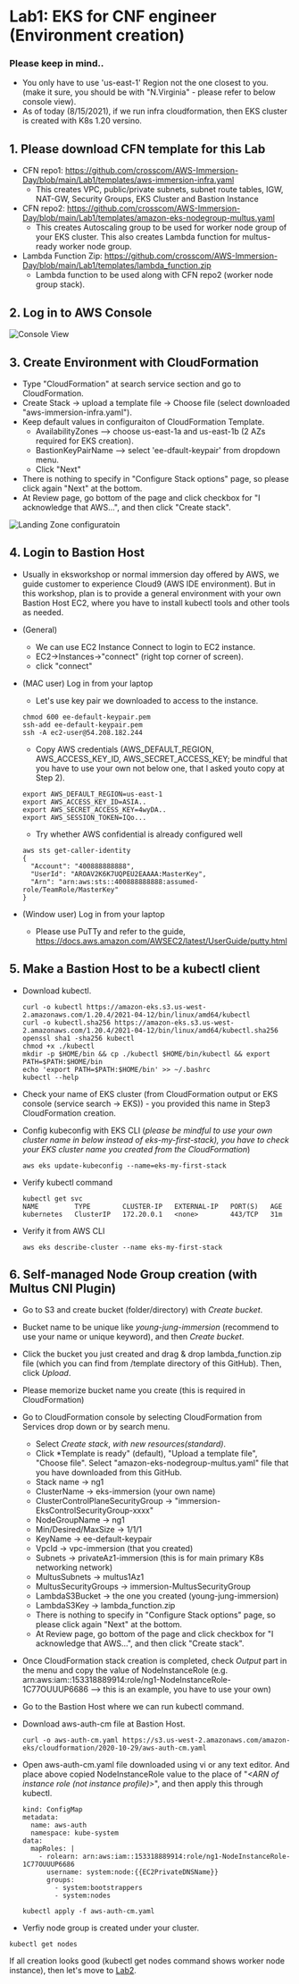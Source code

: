 # Lab1: EKS for CNF engineer (Environment creation)

### Please keep in mind..
* You only have to use 'us-east-1' Region not the one closest to you. (make it sure, you should be with "N.Virginia" - please refer to below console view).
* As of today (8/15/2021), if we run infra cloudformation, then EKS cluster is created with K8s 1.20 versino. 

## 1. Please download CFN template for this Lab
* CFN repo1: https://github.com/crosscom/AWS-Immersion-Day/blob/main/Lab1/templates/aws-immersion-infra.yaml
    * This creates VPC, public/private subnets, subnet route tables, IGW, NAT-GW, Security Groups, EKS Cluster and Bastion Instance
* CFN repo2: https://github.com/crosscom/AWS-Immersion-Day/blob/main/Lab1/templates/amazon-eks-nodegroup-multus.yaml
    * This creates Autoscaling group to be used for worker node group of your EKS cluster. This also creates Lambda function for multus-ready worker node group.
* Lambda Function Zip: https://github.com/crosscom/AWS-Immersion-Day/blob/main/Lab1/templates/lambda_function.zip
    * Lambda function to be used along with CFN repo2 (worker node group stack). 

## 2. Log in to AWS Console 
![Console View](images/console.png)

## 3. Create Environment with CloudFormation
* Type "CloudFormation" at search service section and go to CloudFormation.
* Create Stack -> upload a template file -> Choose file (select downloaded "aws-immersion-infra.yaml").
* Keep default values in configuraiton of CloudFormation Template. 
    * AvailabilityZones --> choose us-east-1a and us-east-1b (2 AZs required for EKS creation).
    * BastionKeyPairName --> select 'ee-dfault-keypair' from dropdown menu. 
    * Click "Next"
* There is nothing to specify in "Configure Stack options" page, so please click again "Next" at the bottom. 
* At Review page, go bottom of the page and click checkbox for "I acknowledge that AWS...", and then click "Create stack". 


![Landing Zone configuratoin](images/immersion-day1.png)


## 4. Login to Bastion Host 
* Usually in eksworkshop or normal immersion day offered by AWS, we guide customer to experience Cloud9 (AWS IDE environment). But in this workshop, plan is to provide a general environment with your own Bastion Host EC2, where you have to install kubectl tools and other tools as needed.
* (General)
    * We can use EC2 Instance Connect to login to EC2 instance.
    * EC2->Instances->"connect" (right top corner of screen). 
    * click "connect"

* (MAC user) Log in from your laptop
    * Let's use key pair we downloaded to access to the instance.

  ````
  chmod 600 ee-default-keypair.pem
  ssh-add ee-default-keypair.pem
  ssh -A ec2-user@54.208.182.244
  ````

    * Copy AWS credentials (AWS_DEFAULT_REGION, AWS_ACCESS_KEY_ID, AWS_SECRET_ACCESS_KEY; be mindful that you have to use your own not below one, that I asked youto copy at Step 2).

  ````
  export AWS_DEFAULT_REGION=us-east-1
  export AWS_ACCESS_KEY_ID=ASIA..
  export AWS_SECRET_ACCESS_KEY=4wyDA..
  export AWS_SESSION_TOKEN=IQo...
  ````

    * Try whether AWS confidential is already configured well

    ````
    aws sts get-caller-identity
    {
      "Account": "400888888888", 
      "UserId": "AROAV2K6K7UQPEU2EAAAA:MasterKey", 
      "Arn": "arn:aws:sts::400888888888:assumed-role/TeamRole/MasterKey"
    }
    ````

* (Window user) Log in from your laptop 
    * Please use PuTTy and refer to the guide, https://docs.aws.amazon.com/AWSEC2/latest/UserGuide/putty.html

## 5. Make a Bastion Host to be a kubectl client

* Download kubectl. 

  ````
  curl -o kubectl https://amazon-eks.s3.us-west-2.amazonaws.com/1.20.4/2021-04-12/bin/linux/amd64/kubectl
  curl -o kubectl.sha256 https://amazon-eks.s3.us-west-2.amazonaws.com/1.20.4/2021-04-12/bin/linux/amd64/kubectl.sha256
  openssl sha1 -sha256 kubectl
  chmod +x ./kubectl
  mkdir -p $HOME/bin && cp ./kubectl $HOME/bin/kubectl && export PATH=$PATH:$HOME/bin
  echo 'export PATH=$PATH:$HOME/bin' >> ~/.bashrc
  kubectl --help
  ````

* Check your name of EKS cluster (from CloudFormation output or EKS console (service search -> EKS)) - you provided this name in Step3 CloudFormation creation.

* Config kubeconfig with EKS CLI (*please be mindful to use your own cluster name in below instead of eks-my-first-stack), you have to check your EKS cluster name you created from the CloudFormation*)
  ````
  aws eks update-kubeconfig --name=eks-my-first-stack
  ````

* Verify kubectl command
  ````
  kubectl get svc
  NAME         TYPE        CLUSTER-IP   EXTERNAL-IP   PORT(S)   AGE
  kubernetes   ClusterIP   172.20.0.1   <none>        443/TCP   31m
  ````

* Verify it from AWS CLI
  ````
  aws eks describe-cluster --name eks-my-first-stack
  ````

## 6. Self-managed Node Group creation (with Multus CNI Plugin)
* Go to S3 and create bucket (folder/directory) with *Create bucket*.
* Bucket name to be unique like *young-jung-immersion* (recommend to use your name or unique keyword), and then *Create bucket*.
* Click the bucket you just created and drag & drop lambda_function.zip file (which you can find from /template directory of this GitHub). Then, click *Upload*.
* Please memorize bucket name you create (this is required in CloudFormation)
* Go to CloudFormation console by selecting CloudFormation from Services drop down or by search menu. 
    * Select *Create stack*, *with new resources(standard)*.
    * Click *Template is ready" (default), "Upload a template file", "Choose file". Select "amazon-eks-nodegroup-multus.yaml" file that you have downloaded from this GitHub. 
    * Stack name -> ng1
    * ClusterName -> eks-immersion (your own name)
    * ClusterControlPlaneSecurityGroup -> "immersion-EksControlSecurityGroup-xxxx"
    * NodeGroupName -> ng1
    * Min/Desired/MaxSize -> 1/1/1
    * KeyName -> ee-default-keypair
    * VpcId -> vpc-immersion (that you created)
    * Subnets -> privateAz1-immersion (this is for main primary K8s networking network)
    * MultusSubnets -> multus1Az1
    * MultusSecurityGroups -> immersion-MultusSecurityGroup
    * LambdaS3Bucket -> the one you created (young-jung-immersion)
    * LambdaS3Key -> lambda_function.zip
    * There is nothing to specify in "Configure Stack options" page, so please click again "Next" at the bottom.
    * At Review page, go bottom of the page and click checkbox for "I acknowledge that AWS...", and then click "Create stack".
    
* Once CloudFormation stack creation is completed, check *Output* part in the menu and copy the value of NodeInstanceRole (e.g. arn:aws:iam::153318889914:role/ng1-NodeInstanceRole-1C77OUUUP6686 --> this is an example, you have to use your own)
* Go to the Bastion Host where we can run kubectl command. 
* Download aws-auth-cm file at Bastion Host.
  ````
  curl -o aws-auth-cm.yaml https://s3.us-west-2.amazonaws.com/amazon-eks/cloudformation/2020-10-29/aws-auth-cm.yaml
  ````

* Open aws-auth-cm.yaml file downloaded using vi or any text editor. And place above copied NodeInstanceRole value to the place of "*<ARN of instance role (not instance profile)>*", and then apply this through kubectl.
  ````
  kind: ConfigMap
  metadata:
    name: aws-auth
    namespace: kube-system
  data:
    mapRoles: |
      - rolearn: arn:aws:iam::153318889914:role/ng1-NodeInstanceRole-1C77OUUUP6686
        username: system:node:{{EC2PrivateDNSName}}
        groups:
          - system:bootstrappers
          - system:nodes
  ````
  ````
  kubectl apply -f aws-auth-cm.yaml
  ````
  
 * Verfiy node group is created under your cluster. 
 ````
 kubectl get nodes
 ````

If all creation looks good (kubectl get nodes command shows worker node instance), then let's move to [Lab2](https://github.com/crosscom/AWS-Immersion-Day/tree/main/Lab2).
